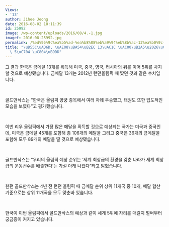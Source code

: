 ```yaml
---
Views:
- '13'
author: Jihee Jeong
date: 2016-08-02 18:11:39
id: 25992
image: /wp-content/uploads/2016/08/4.-1.jpg
imagef: 2016-08-25992.jpg
permalink: /%ed%95%9c%ea%b5%ad-%ea%b8%88%eb%a9%94%eb%8b%ac-13%ea%b0%9c-%ea%b0%80%eb%8a%a5%ec%98%ac%eb%a6%bc%ed%94%bd-5%ec%9c%84-%ec%a0%84%eb%a7%9d/
title: "\uD55C\uAD6D, \uAE08\uBA54\uB2EC 13\uAC1C \uAC00\uB2A5\u2026\uC62C\uB9BC\uD53D\
  \ 5\uC704 \uC804\uB9DD"
---
```


그 결과 한국은 금메달 13개를 획득해 미국, 중국, 영국, 러시아의 뒤를 이어 5위를 차지할 것으로 예상됐습니다. 금메달 13개는 2012년 런던올림픽 때 땄던 것과 같은 수치입니다.

&nbsp;

골드만삭스는 “한국은 올림픽 양궁 종목에서 여러 차례 우승했고, 태권도 또한 압도적인 모습을 보였다”고 평가했습니다.

&nbsp;

이번 리우 올림픽에서 가장 많은 메달을 획득할 것으로 예상되는 국가는 미국과 중국인데, 미국은 금메달 45개를 포함해 총 106개의 메달을 그리고 중국은 36개의 금메달을 포함해 모두 89개의 메달을 딸 것으로 예상됐습니다.

&nbsp;

골드만삭스는 “우리의 올림픽 예상 순위는 ‘세계 최상급의 환경을 갖춘 나라가 세계 최상급의 운동선수를 배출한다’는 가설 아래 나왔다”라고 밝혔습니다.

&nbsp;

한편 골드만삭스는 4년 전 런던 올림픽 때 금메달 순위 상위 11개국 중 10개, 메달 합산 기준으로는 상위 11개국을 모두 맞춘바 있습니다.

&nbsp;

한국이 이번 올림픽에서 골드만삭스의 예상과 같이 세계 5위에 자리를 매길지 벌써부터 궁금증이 커지고 있습니다.